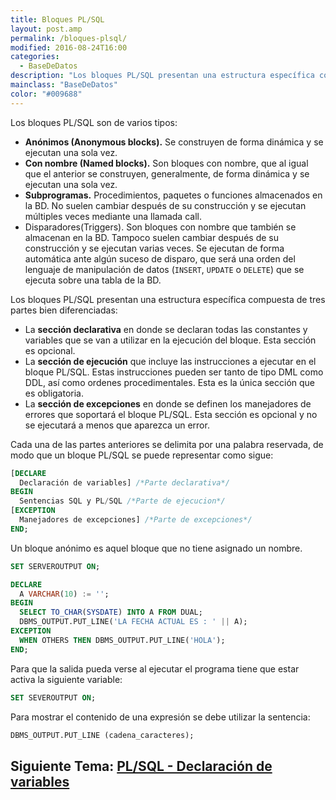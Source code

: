 ```yaml
---
title: Bloques PL/SQL
layout: post.amp
permalink: /bloques-plsql/
modified: 2016-08-24T16:00
categories:
  - BaseDeDatos
description: "Los bloques PL/SQL presentan una estructura específica compuesta de tres partes bien diferenciadas"
mainclass: "BaseDeDatos"
color: "#009688"
---
```


Los bloques PL/SQL son de varios tipos:

* **Anónimos (Anonymous blocks).** Se construyen de forma dinámica y se ejecutan una sola vez.
* **Con nombre (Named blocks).** Son bloques con nombre, que al igual que el anterior se construyen, generalmente, de forma dinámica y se ejecutan una sola vez.
* **Subprogramas.** Procedimientos, paquetes o funciones almacenados en la BD. No suelen cambiar después de su construcción y se ejecutan múltiples veces mediante una llamada call.
* Disparadores(Triggers). Son bloques con nombre que también se almacenan en la BD. Tampoco suelen cambiar después de su construcción y se ejecutan varias veces. Se ejecutan de forma automática ante algún suceso de disparo, que será una orden del lenguaje de manipulación de datos (`INSERT`, `UPDATE` o `DELETE`) que se ejecuta sobre una tabla de la BD.


<!--more-->


Los bloques PL/SQL presentan una estructura específica compuesta de tres partes bien diferenciadas:

* La **sección declarativa** en donde se declaran todas las constantes y variables que se van a utilizar en la ejecución del bloque. Esta sección es opcional.
* La **sección de ejecución** que incluye las instrucciones a ejecutar en el bloque PL/SQL. Estas instrucciones pueden ser tanto de tipo DML como DDL, así como ordenes procedimentales. Esta es la única sección que es obligatoria.
* La **sección de excepciones** en donde se definen los manejadores de errores que soportará el bloque PL/SQL. Esta sección es opcional y no se ejecutará a menos que aparezca un error.

Cada una de las partes anteriores se delimita por una palabra reservada, de modo que un bloque
PL/SQL se puede representar como sigue:

```sql
[DECLARE
  Declaración de variables] /*Parte declarativa*/
BEGIN
  Sentencias SQL y PL/SQL /*Parte de ejecucion*/
[EXCEPTION
  Manejadores de excepciones] /*Parte de excepciones*/
END;
```

Un bloque anónimo es aquel bloque que no tiene asignado un nombre.

```sql
SET SERVEROUTPUT ON;

DECLARE
  A VARCHAR(10) := '';
BEGIN
  SELECT TO_CHAR(SYSDATE) INTO A FROM DUAL;
  DBMS_OUTPUT.PUT_LINE('LA FECHA ACTUAL ES : ' || A);
EXCEPTION
  WHEN OTHERS THEN DBMS_OUTPUT.PUT_LINE('HOLA');
END;
```

Para que la salida pueda verse al ejecutar el programa tiene que estar activa la siguiente variable:

```sql
SET SEVEROUTPUT ON;
```

Para mostrar el contenido de una expresión se debe utilizar la sentencia:

```sql
DBMS_OUTPUT.PUT_LINE (cadena_caracteres);
```

## Siguiente Tema: [PL/SQL - Declaración de variables][1]

 [1]: https://elbauldelprogramador.com/plsql-declaracion-de-variables/
